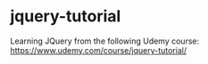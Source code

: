 # jquery-tutorial
Learning JQuery from the following Udemy course: https://www.udemy.com/course/jquery-tutorial/
